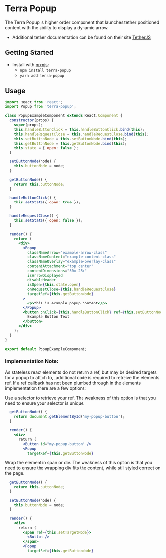 # Terra Popup

The Terra Popup is higher order component that launches tether positioned content with the ability to display a dynamic arrow.
- Additional tether documentation can be found on their site [TetherJS](http://tether.io/)

## Getting Started

- Install with [npmjs](https://www.npmjs.com):
  - `npm install terra-popup`
  - `yarn add terra-popup`

## Usage

```jsx
import React from 'react';
import Popup from 'terra-popup';

class PopupExampleComponent extends React.Component {
  constructor(props) {
    super(props);
    this.handleButtonClick = this.handleButtonClick.bind(this);
    this.handleRequestClose = this.handleRequestClose.bind(this);
    this.setButtonNode = this.setButtonNode.bind(this);
    this.getButtonNode = this.getButtonNode.bind(this);
    this.state = { open: false };
  }

  setButtonNode(node) {
    this.buttonNode = node;
  }

  getButtonNode() {
    return this.buttonNode;
  }

  handleButtonClick() {
    this.setState({ open: true });
  }

  handleRequestClose() {
    this.setState({ open: false });
  }

  render() {
    return (
      <div>
        <Popup
          classNameArrow="example-arrow-class"
          classNameContent="example-content-class"
          classNameOverlay="example-overlay-class"
          contentAttachment="top center"
          contentDimensions="50x 25x"
          isArrowDisplayed
          disableHeader
          isOpen={this.state.open}
          onRequestClose={this.handleRequestClose}
          targetRef={this.getButtonNode}
        >
          <p>this is example popup content</p>
        </Popup>
        <button onClick={this.handleButtonClick} ref={this.setButtonNode}>
          Example Button Text
        </button>
      </div>
    );
  }
}

export default PopupExampleComponent;
```

### Implementation Note:

As stateless react elements do not return a ref, but may be desired targets for a popup to atttch to, ,additional code is required to retreive the elements ref. If a ref callback has not been plumbed through in the elements implementation there are a few options:

Use a selector to retrieve your ref. The weakness of this option is that you need to ensure your selector is unique.

```jsx
  getButtonNode() {
    return document.getElementById('my-popup-button');
  }

  render() {
    <div>
      return (
        <Button id="my-popup-button" />
        <Popup
          targetRef={this.getButtonNode}
```
 Wrap the element in span or div. The weakness of this option is that you need to ensure the wrapping div fits the content, while still styled correct on the page.
 
```jsx
  getButtonNode() {
    return this.buttonNode;
  }

  setButtonNode(node) {
    this.buttonNode = node;
  }

  render() {
    <div>
      return (
        <span ref={this.setTargetNode}>
          <Button />
        </span>
        <Popup
          targetRef={this.getButtonNode}
```
